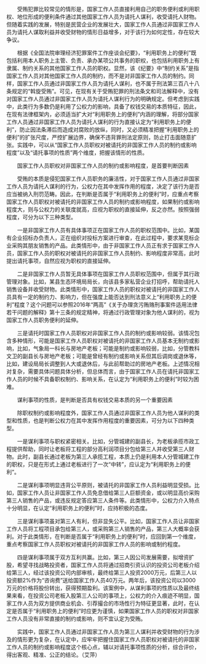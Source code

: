 　　受贿犯罪比较常见的情形是，国家工作人员直接利用自己的职务便利或利用职权、地位形成的便利条件通过其他国家工作人员为请托人谋利，收受请托人财物。但随着实践的发展，特别是民营企业的发展壮大，国家工作人员通过非国家工作人员为请托人谋取利益并收受财物的情形日益增多，对于该行为如何定性，存在较大争议。

　　根据《全国法院审理经济犯罪案件工作座谈会纪要》，“利用职务上的便利”既包括利用本人职务上主管、负责、承办某项公共事务的职权，也包括利用职务上有隶属、制约关系的其他国家工作人员的职权。显然，该《纪要》中“制约关系”是指国家工作人员对其他国家工作人员的制约，而不是对非国家工作人员的制约。同样，国家工作人员通过非国家工作人员为请托人谋利，也不属于刑法第三百八十八条规定的“斡旋受贿”。可见，在现有关于受贿犯罪的刑法条文和司法解释中，没有对国家工作人员通过非国家工作人员为请托人谋利行为的明确规定。但考虑到实践中，此类行为多数仍是利用了公权力的影响，具备了权钱交易的本质特征，因此，在现有法律框架内，必须适当扩大对“利用职务上的便利”内涵的理解，将部分国家工作人员通过非国家工作人员为请托人谋利的行为直接认定为“利用职务上的便利”，防止因法条滞后而造成对腐败的放纵，同时，又必须精准把握“利用职务上的便利”的扩张尺度，严控扩展边界，确保不违背罪刑法定原则，防止打击面随意扩张。实践中，可以从“国家工作人员职权对被请托的非国家工作人员的制约或影响程度”以及“请托事项的性质”两个维度，把握该情形的性质。

　　国家工作人员职权对非国家工作人员的制约或影响程度，是首要判断因素

　　受贿的本质是侵犯国家工作人员职务的廉洁性，对于国家工作人员通过非国家工作人员为请托人谋利的行为，公权力在其中发挥作用的程度，决定了该行为是否应当被纳入刑罚范畴。因此，在判断是否属于“利用职务上的便利”时，应重点考察国家工作人员职权对被请托的非国家工作人员的制约或影响程度，如果制约或影响程度大，则与公权力的关联度就高，应视为职权的直接延伸，反之亦然。按照强弱程度，可分为以下三种类型。

　　一是非国家工作人员有具体事项正在国家工作人员的职权范围中。比如，某国有企业招标办负责人，正在组织对投标方案进行审查，在此过程中，要求某竞标企业采购其朋友销售的产品。此类情形中，由于非国家工作人员正有求于国家工作人员，国家工作人员的职权对被请托的非国家工作人员制约、影响程度非常高，此时提出请托事项，自然应视为职权的直接延伸。

　　二是非国家工作人员暂无具体事项在国家工作人员职权范围中，但属于其行政管理对象。比如，某县生态环境局局长，向该县多家私营企业打招呼，帮助请托人销售设备并收受财物。此类情形中，国家工作人员的职权对被请托的非国家工作人员具有一定的制约力、影响力，但在强度上能否达到刑法意义上“利用职务上的便利”程度？这个问题可以参照2016年“两高”《关于办理贪污贿赂刑事案件适用法律若干问题的解释》第十三条的规定精神，将通过行政管理对象为他人谋利的，视为国家工作人员职务便利的延伸。

　　三是请托时国家工作人员职权对非国家工作人员的制约或影响较弱。该情况包含多种情形，可能是国家工作人员职权对被请托的非国家工作人员基本无制约或影响，比如，气象局一科长与房地产老板；可能是制约或影响较弱，比如，分管教科文卫的副县长与房地产老板；可能是曾经有制约或影响关系但其后调岗或退休等，比如，建设局局长调整到人大或退休后，与此前帮助过的房地产老板。上述情况相对复杂，需要具体问题具体分析，但总体而言，由于国家工作人员在请托非国家工作人员的时候不具备职权制约、影响关系，在认定为“利用职务上的便利”时较为困难。

　　谋利事项的性质，是判断是否具有权钱交易本质的另一个重要因素

　　除职权制约或影响程度外，国家工作人员通过非国家工作人员为他人谋利的类型和性质，也是判断公权力在其中发挥作用程度的重要因素，可分为以下四种类型。

　　一是谋利事项与职权紧密相关。比如，分管城建的副县长，为老板承揽市政工程提供帮助，同时让老板将工程的部分高利润项目分包给第三人并收受第三人财物。此时，副县长通过老板为第三人承揽工程，本质上仍是利用本人分管城建工作的职权，只是在形式上通过老板进行了一次“中转”，应认定为“利用职务上的便利”。

　　二是谋利事项明显违背公平原则，被请托的非国家工作人员利益明显受损。比如，国家工作人员让非国家工作人员免息借给第三人巨额资金，或以明显高价采购第三人销售的产品，或违反规定答应第三人条件等。此类情形中，公权力介入特点十分明显，在认定“利用职务上的便利”时，应持积极的态度。

　　三是谋利事项虽对第三人有利，但非显失公平。比如，国家工作人员让非国家工作人员将工程项目承包给第三人，或采购第三人销售的产品，第三人大概率会获利。对于此类情形，在判断是否属于“利用职务上的便利”时，应回到第一个维度，重点考察国家工作人员职权对被请托的非国家工作人员的影响或制约程度。

　　四是谋利事项属于双方互利共赢。比如，第三人因公司发展需要，拟增资扩股，希望寻找战略投资者，国家工作人员将通过招商引资认识的投资公司老板介绍给第三人，经过该投资公司内部审核，最终给第三人投资2000万元，后第三人以投资额2%作为“咨询费”送给国家工作人员40万元。两年后，该投资公司以3000万元的价格将股份转出，获得预期盈利。该案例中，从谋利事项的性质以及最终结果来看，在投资公司老板入股第三人公司的事项上，公权力的介入痕迹不明显，国家工作人员为双方提供商业机会、引荐撮合的市场性行为特征更显著，此时，在认定是否属于“利用职务上的便利”时应更为谨慎，如果国家工作人员的职权对非国家工作人员没有非常直接的制约或影响，则不宜认定为受贿。

　　实践中，国家工作人员通过非国家工作人员为第三人谋利并收受财物的行为涉及的情形更为复杂，在认定中，应牢牢把握住国家工作人员职权对被请托的非国家工作人员的制约或影响程度这个核心点，辅以对请托事项性质的分析，综合评价，得出客观、精准、公正的结论。（艾萍）